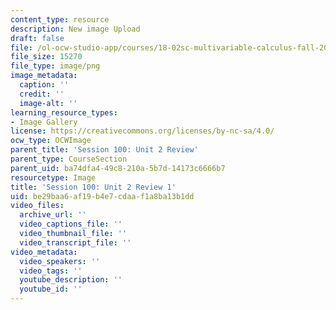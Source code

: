 ```yaml
---
content_type: resource
description: New image Upload
draft: false
file: /ol-ocw-studio-app/courses/18-02sc-multivariable-calculus-fall-2010/be29baa6af19b4e7cdaaf1a8ba13b1dd_MIT18_02SC_L34Brds_9.png
file_size: 15270
file_type: image/png
image_metadata:
  caption: ''
  credit: ''
  image-alt: ''
learning_resource_types:
- Image Gallery
license: https://creativecommons.org/licenses/by-nc-sa/4.0/
ocw_type: OCWImage
parent_title: 'Session 100: Unit 2 Review'
parent_type: CourseSection
parent_uid: ba74dfa4-49c8-210a-5b7d-14173c6666b7
resourcetype: Image
title: 'Session 100: Unit 2 Review 1'
uid: be29baa6-af19-b4e7-cdaa-f1a8ba13b1dd
video_files:
  archive_url: ''
  video_captions_file: ''
  video_thumbnail_file: ''
  video_transcript_file: ''
video_metadata:
  video_speakers: ''
  video_tags: ''
  youtube_description: ''
  youtube_id: ''
---
```

